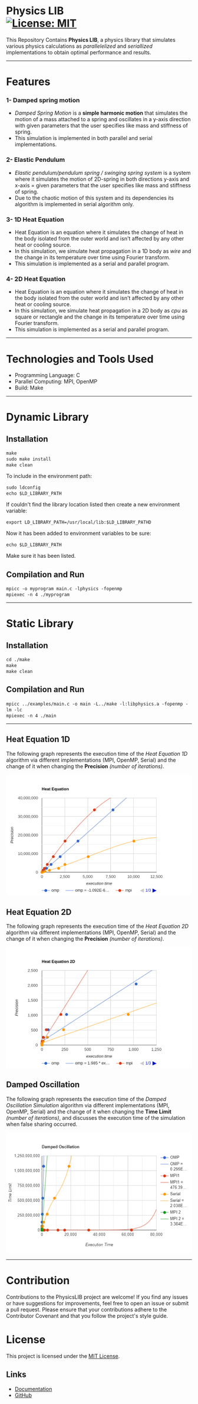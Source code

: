 Physics LIB<a name="TOP"></a><br>[![License: MIT](https://img.shields.io/badge/License-MIT-yellow.svg)](https://github.com/Computational-science-based-on-HPC/Physics_LIB/blob/master/LICENSE)
=============================

This Repository Contains **Physics LIB**, a physics library that simulates various physics calculations as _parallelelized_ and _seriallized_ implementations to obtain optimal performance and results.
- - - - 
# Features #
### 1- Damped spring motion ###
  - _Damped Spring Motion_ is a __simple harmonic motion__ that simulates the motion of a mass attached to a spring and oscillates in a y-axis direction with given parameters that the user specifies like mass and stiffness of spring.
  - This simulation is implemented in both parallel and serial implementations.
### 2- Elastic Pendulum ###
  - _Elastic pendulum/pendulum spring / swinging spring system_ is a system where it simulates the motion of 2D-spring in both directions y-axis and x-axis = given parameters that the user specifies like mass and stiffness of spring.
  - Due to the chaotic motion of this system and its dependencies its algorithm is implemented in serial algorithm only.
### 3- 1D Heat Equation ###
  - Heat Equation is an equation where it simulates the change of heat in the body isolated from the outer world and isn't affected by any other heat or cooling source.
  - In this simulation, we simulate heat propagation in a 1D body as _wire_ and the change in its temperature over time using Fourier transform.
  - This simulation is implemented as a serial and parallel program.
### 4- 2D Heat Equation ###
  - Heat Equation is an equation where it simulates the change of heat in the body isolated from the outer world and isn't affected by any other heat or cooling source.
  - In this simulation, we simulate heat propagation in a 2D body as _cpu_ as square or rectangle and the change in its temperature over time using Fourier transform.
  - This simulation is implemented as a serial and parallel program.
- - - - 
# Technologies and Tools Used #
  - Programming Language: C
  - Parallel Computing: MPI, OpenMP
  - Build: Make
- - - - 
# Dynamic Library #
## Installation ## 
 ```  
make
sudo make install
make clean
```
To include in the environment path:
```
sudo ldconfig
echo $LD_LIBRARY_PATH
```
If couldn't find the library location listed then create a new environment variable:
```
export LD_LIBRARY_PATH=/usr/local/lib:$LD_LIBRARY_PATHD
```
Now it has been added to environment variables to be sure:
```
echo $LD_LIBRARY_PATH
```
Make sure it has been listed.
## Compilation and Run ##
 ``` 
mpicc -o myprogram main.c -lphysics -fopenmp
mpiexec -n 4 ./myprogram
```
- - - - 
# Static Library #
## Installation ## 
 ``` 
cd ./make 
make
make clean
```
## Compilation and Run ##
 ``` 
 mpicc ../examples/main.c -o main -L../make -l:libphysics.a -fopenmp -lm -lc
 mpiexec -n 4 ./main
```
- - - - 
## Heat Equation 1D ##
The following graph represents the execution time of the _Heat Equation 1D_ algorithm via different implementations (MPI, OpenMP, Serial) and the change of it when changing the **Precision** _(number of iterations)_.


![Heat Equation 1D](https://github.com/Computational-science-based-on-HPC/Physics_LIB/blob/master/graphs/heat1d%20Graph.png)
## Heat Equation 2D ##
The following graph represents the execution time of the _Heat Equation 2D_ algorithm via different implementations (MPI, OpenMP, Serial) and the change of it when changing the **Precision** _(number of iterations)_.


![Heat Equation 2D graph](https://github.com/Computational-science-based-on-HPC/Physics_LIB/blob/master/graphs/Heat%202d%20Graph.png)
## Damped Oscillation ##
The following graph represents the execution time of the _Damped Oscillation Simulation_ algorithm via different implementations (MPI, OpenMP, Serial) and the change of it when changing the **Time Limit** _(number of iterations)_, and discusses the execution time of the simulation when false sharing occurred.


![Damped Oscillation Graph](https://github.com/Computational-science-based-on-HPC/Physics_LIB/blob/master/graphs/DampedOSC%20Graph.png)
- - - -
# Contribution # 
Contributions to the PhysicsLIB project are welcome! If you find any issues or have suggestions for improvements, feel free to open an issue or submit a pull request.
Please ensure that your contributions adhere to the Contributor Covenant and that you follow the project's style guide.
# License #
This project is licensed under the [MIT License](https://github.com/Computational-science-based-on-HPC/Physics_LIB/blob/master/LICENSE).
## Links ## 
- [Documentation](https://Computational-science-based-on-HPC.github.io/index.html)
- [GitHub](https://github.com/Computational-science-based-on-HPC/Physics_LIB)

